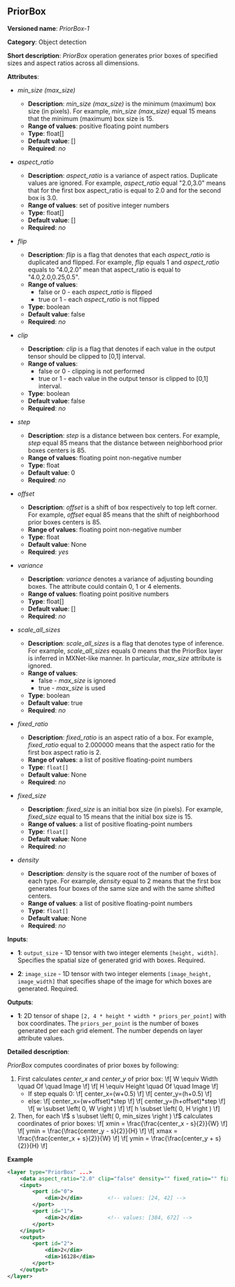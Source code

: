## PriorBox<a name="PriorBox"></a>

**Versioned name**: *PriorBox-1*

**Category**: Object detection

**Short description**: *PriorBox* operation generates prior boxes of specified sizes and aspect ratios across all dimensions.

**Attributes**:

* *min_size (max_size)*

  * **Description**: *min_size (max_size)* is the minimum (maximum) box size (in pixels). For example, *min_size (max_size)* equal 15 means that the minimum (maximum) box size is 15.
  * **Range of values**: positive floating point numbers
  * **Type**: float[]
  * **Default value**: []
  * **Required**: *no*

* *aspect_ratio*

  * **Description**: *aspect_ratio* is a variance of aspect ratios. Duplicate values are ignored. For example, *aspect_ratio* equal "2.0,3.0" means that for the first box aspect_ratio is equal to 2.0 and for the second box is 3.0.
  * **Range of values**: set of positive integer numbers
  * **Type**: float[]
  * **Default value**: []
  * **Required**: *no*

* *flip*

  * **Description**: *flip* is a flag that denotes that each *aspect_ratio* is duplicated and flipped. For example, *flip* equals 1 and *aspect_ratio* equals to "4.0,2.0" mean that aspect_ratio is equal to "4.0,2.0,0.25,0.5".
  * **Range of values**:
    * false or 0 - each *aspect_ratio* is flipped
    * true or 1  - each *aspect_ratio* is not flipped
  * **Type**: boolean
  * **Default value**: false
  * **Required**: *no*

* *clip*

  * **Description**: *clip* is a flag that denotes if each value in the output tensor should be clipped to [0,1] interval.
  * **Range of values**:
    * false or 0 - clipping is not performed
    * true or 1 - each value in the output tensor is clipped to [0,1] interval.
  * **Type**: boolean
  * **Default value**: false
  * **Required**: *no*

* *step*

  * **Description**: *step* is a distance between box centers. For example, *step* equal 85 means that the distance between neighborhood prior boxes centers is 85.
  * **Range of values**: floating point non-negative number
  * **Type**: float
  * **Default value**: 0
  * **Required**: *no*

* *offset*

  * **Description**: *offset* is a shift of box respectively to top left corner. For example, *offset* equal 85 means that the shift of neighborhood prior boxes centers is 85.
  * **Range of values**: floating point non-negative number
  * **Type**: float
  * **Default value**: None
  * **Required**: *yes*

* *variance*

  * **Description**: *variance* denotes a variance of adjusting bounding boxes. The attribute could contain 0, 1 or 4 elements.
  * **Range of values**: floating point positive numbers
  * **Type**: float[]
  * **Default value**: []
  * **Required**: *no*

* *scale_all_sizes*

  * **Description**: *scale_all_sizes* is a flag that denotes type of inference. For example, *scale_all_sizes* equals 0 means that the PriorBox layer is inferred in MXNet-like manner. In particular, *max_size* attribute is ignored.
  * **Range of values**:
    * false - *max_size* is ignored
    * true  - *max_size* is used
  * **Type**: boolean
  * **Default value**: true
  * **Required**: *no*

* *fixed_ratio*

    * **Description**: *fixed_ratio* is an aspect ratio of a box. For example, *fixed_ratio* equal to 2.000000 means that the aspect ratio for the first box aspect ratio is 2.
    * **Range of values**: a list of positive floating-point numbers
    * **Type**: `float[]`
    * **Default value**: None
    * **Required**: *no*

* *fixed_size*

    * **Description**: *fixed_size* is an initial box size (in pixels). For example, *fixed_size* equal to 15 means that the initial box size is 15.
    * **Range of values**: a list of positive floating-point numbers
    * **Type**: `float[]`
    * **Default value**: None
    * **Required**: *no*

* *density*

    * **Description**: *density* is the square root of the number of boxes of each type. For example, *density* equal to 2 means that the first box generates four boxes of the same size and with the same shifted centers.
    * **Range of values**: a list of positive floating-point numbers
    * **Type**: `float[]`
    * **Default value**: None
    * **Required**: *no*

**Inputs**:

*   **1**: `output_size` - 1D tensor with two integer elements `[height, width]`. Specifies the spatial size of generated grid with boxes. Required.

*   **2**: `image_size` - 1D tensor with two integer elements `[image_height, image_width]` that specifies shape of the image for which boxes are generated. Required.

**Outputs**:

*   **1**: 2D tensor of shape `[2, 4 * height * width * priors_per_point]` with box coordinates. The `priors_per_point` is the number of boxes generated per each grid element. The number depends on layer attribute values.

**Detailed description**:

*PriorBox* computes coordinates of prior boxes by following:
1.  First calculates *center_x* and *center_y* of prior box:
    \f[
    W \equiv Width \quad Of \quad Image
    \f]
    \f[
    H \equiv Height \quad Of \quad Image
    \f]
    *   If step equals 0:
        \f[
        center_x=(w+0.5)
        \f]
        \f[
        center_y=(h+0.5)
        \f]
    *   else:
        \f[
        center_x=(w+offset)*step
        \f]
        \f[
        center_y=(h+offset)*step
        \f]
        \f[
        w \subset \left( 0, W \right )
        \f]
        \f[
        h \subset \left( 0, H \right )
        \f]
2.  Then, for each \f$ s \subset \left( 0, min_sizes \right ) \f$ calculates coordinates of prior boxes:
    \f[
    xmin = \frac{\frac{center_x - s}{2}}{W}
    \f]
    \f[
    ymin = \frac{\frac{center_y - s}{2}}{H}
    \f]
    \f[
    xmax = \frac{\frac{center_x + s}{2}}{W}
    \f]
    \f[
    ymin = \frac{\frac{center_y + s}{2}}{H}
    \f]

**Example**

```xml
<layer type="PriorBox" ...>
    <data aspect_ratio="2.0" clip="false" density="" fixed_ratio="" fixed_size="" flip="true" max_size="38.46" min_size="16.0" offset="0.5" step="16.0" variance="0.1,0.1,0.2,0.2"/>
    <input>
        <port id="0">
            <dim>2</dim>        <!-- values: [24, 42] -->
        </port>
        <port id="1">
            <dim>2</dim>        <!-- values: [384, 672] -->
        </port>
    </input>
    <output>
        <port id="2">
            <dim>2</dim>
            <dim>16128</dim>
        </port>
    </output>
</layer>
```